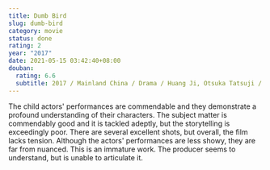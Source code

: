 ```yaml
---
title: Dumb Bird
slug: dumb-bird
category: movie
status: done
rating: 2
year: "2017"
date: 2021-05-15 03:42:40+08:00
douban:
  rating: 6.6
  subtitle: 2017 / Mainland China / Drama / Huang Ji, Otsuka Tatsuji / Yao Honggui
---
```


The child actors' performances are commendable and they demonstrate a profound understanding of their characters. The subject matter is commendably good and it is tackled adeptly, but the storytelling is exceedingly poor. There are several excellent shots, but overall, the film lacks tension. Although the actors' performances are less showy, they are far from nuanced. This is an immature work. The producer seems to understand, but is unable to articulate it.

